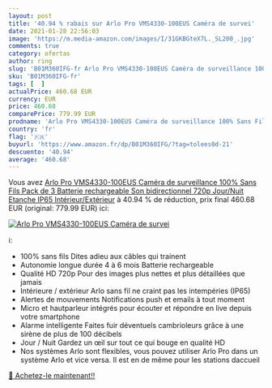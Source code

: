 ```yaml
---
layout: post
title: '40.94 % rabais sur Arlo Pro VMS4330-100EUS Caméra de survei'
date: 2021-01-28 22:56:03
image: 'https://m.media-amazon.com/images/I/31GKBGteX7L._SL200_.jpg'
comments: true
category: ofertas
author: ring
slug: 'B01M360IFG-fr Arlo Pro VMS4330-100EUS Caméra de surveillance 100% Sans...'
sku: 'B01M360IFG-fr'
tags: [  ]
actualPrice: 460.68 EUR
currency: EUR
price: 460.68
comparePrice: 779.99 EUR
prodname: 'Arlo Pro VMS4330-100EUS Caméra de surveillance 100% Sans Fils Pack de 3 Batterie rechargeable Son bidirectionnel 720p Jour/Nuit Etanche IP65 Intérieur/Extérieur'
country: 'fr'
flag: '🇫🇷'
buyurl: 'https://www.amazon.fr/dp/B01M360IFG/?tag=tolees0d-21'
descuento: '40.94'
average: '460.68'
---
```


Vous avez [Arlo Pro VMS4330-100EUS Caméra de surveillance 100% Sans Fils Pack de 3 Batterie rechargeable Son bidirectionnel 720p Jour/Nuit Etanche IP65 Intérieur/Extérieur](https://www.amazon.fr/dp/B01M360IFG/?tag=tolees0d-21)  à  40.94 % de réduction, prix final  460.68 EUR (original: 779.99 EUR) ici:

[![Arlo Pro VMS4330-100EUS Caméra de survei](https://m.media-amazon.com/images/I/31GKBGteX7L._SL200_.jpg)](https://www.amazon.fr/dp/B01M360IFG/?tag=tolees0d-21)

ℹ️:

- 100% sans fils Dites adieu aux câbles qui trainent
- Autonomie longue durée 4 à 6 mois Batterie rechargeable
- Qualité HD 720p Pour des images plus nettes et plus détaillées que jamais
- Intérieure / extérieur Arlo sans fil ne craint pas les intempéries (IP65)
- Alertes de mouvements Notifications push et emails à tout moment
- Micro et hautparleur intégrés pour écouter et répondre en live depuis votre smartphone
- Alarme intelligente Faites fuir déventuels cambrioleurs grâce à une sirène de plus de 100 décibels
- Jour / Nuit Gardez un œil sur tout ce qui bouge en qualité HD
- Nos systèmes Arlo sont flexibles, vous pouvez utiliser Arlo Pro dans un système Arlo et vice versa. Il est en de même pour les stations daccueil

[🛒 Achetez-le maintenant!!](https://www.amazon.fr/dp/B01M360IFG/?tag=tolees0d-21)
